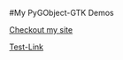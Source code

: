 

#My PyGObject-GTK Demos


[Checkout my site](https://acry.github.io/)

[Test-Link](./Text/Notes.md)


